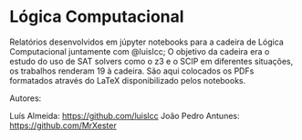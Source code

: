 # Lógica Computacional
Relatórios desenvolvidos em júpyter notebooks para a cadeira de Lógica Computacional juntamente com @luislcc; O objetivo da cadeira era o estudo do uso de SAT solvers como o z3 e o SCIP em diferentes situações, os trabalhos renderam 19 à cadeira. São aqui colocados os PDFs formatados através do LaTeX disponibilizado pelos notebooks.

Autores:

Luís Almeida: https://github.com/luislcc João Pedro Antunes: https://github.com/MrXester
